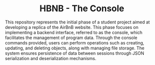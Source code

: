 <center> <h1>HBNB - The Console</h1> </center>

This repository represents the initial phase of a student project aimed at developing a replica of the AirBnB website. This phase focuses on implementing a backend interface, referred to as the console, which facilitates the management of program data. Through the console commands provided, users can perform operations such as creating, updating, and deleting objects, along with managing file storage. The system ensures persistence of data between sessions through JSON serialization and deserialization mechanisms.

